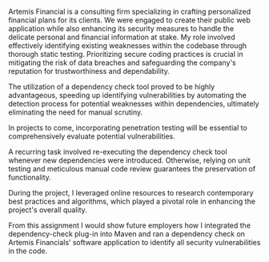 Artemis Financial is a consulting firm specializing in crafting personalized financial plans for its clients. We were engaged to create their public web application while also enhancing its security measures to handle the delicate personal and financial information at stake.
My role involved effectively identifying existing weaknesses within the codebase through thorough static testing. Prioritizing secure coding practices is crucial in mitigating the risk of data breaches and safeguarding the company's reputation for trustworthiness and dependability.

The utilization of a dependency check tool proved to be highly advantageous, speeding up identifying vulnerabilities by automating the detection process for potential weaknesses within dependencies, ultimately eliminating the need for manual scrutiny.

In projects to come, incorporating penetration testing will be essential to comprehensively evaluate potential vulnerabilities.

A recurring task involved re-executing the dependency check tool whenever new dependencies were introduced. Otherwise, relying on unit testing and meticulous manual code review guarantees the preservation of functionality.

During the project, I leveraged online resources to research contemporary best practices and algorithms, which played a pivotal role in enhancing the project's overall quality.

From this assignment I would show future employers how I integrated the dependency-check plug-in into Maven and ran a dependency check on Artemis Financials’ software application to identify all security vulnerabilities in the code.
